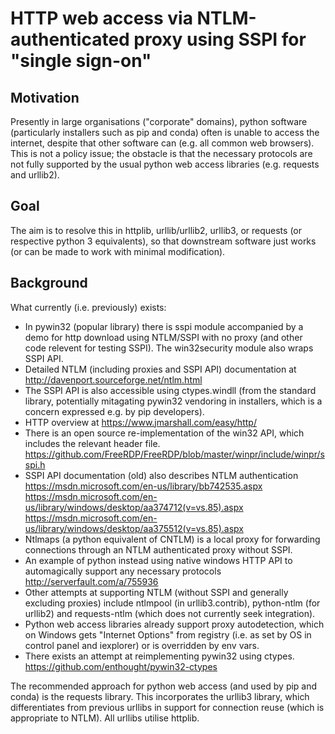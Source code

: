 
HTTP web access via NTLM-authenticated proxy using SSPI for "single sign-on"
============================================================================

Motivation
----------

Presently in large organisations ("corporate" domains), python software 
(particularly installers such as pip and conda) often is unable to access the 
internet, despite that other software can (e.g. all common web browsers).
This is not a policy issue; the obstacle is that the necessary protocols are
not fully supported by the usual python web access libraries (e.g. requests
and urllib2).

Goal
----

The aim is to resolve this in httplib, urllib/urllib2, urllib3, or requests
(or respective python 3 equivalents), so that downstream software just works
(or can be made to work with minimal modification).

Background
----------

What currently (i.e. previously) exists:
-   In pywin32 (popular library) there is sspi module accompanied by a demo
    for http download using NTLM/SSPI with no proxy (and other code relevent
    for testing SSPI). The win32security module also wraps SSPI API.
-   Detailed NTLM (including proxies and SSPI API) documentation at 
    http://davenport.sourceforge.net/ntlm.html
-   The SSPI API is also accessible using ctypes.windll (from the standard 
    library, potentially mitagating pywin32 vendoring in installers, which
    is a concern expressed e.g. by pip developers).
-   HTTP overview at https://www.jmarshall.com/easy/http/ 
-   There is an open source re-implementation of the win32 API, which includes
    the relevant header file.
    https://github.com/FreeRDP/FreeRDP/blob/master/winpr/include/winpr/sspi.h
-   SSPI API documentation (old) also describes NTLM authentication
    https://msdn.microsoft.com/en-us/library/bb742535.aspx
    https://msdn.microsoft.com/en-us/library/windows/desktop/aa374712(v=vs.85).aspx
    https://msdn.microsoft.com/en-us/library/windows/desktop/aa375512(v=vs.85).aspx
-   Ntlmaps (a python equivalent of CNTLM) is a local proxy for forwarding 
    connections through an NTLM authenticated proxy without SSPI.
-   An example of python instead using native windows HTTP API to automagically
    support any necessary protocols http://serverfault.com/a/755936
-   Other attempts at supporting NTLM (without SSPI and generally excluding
    proxies) include ntlmpool (in urllib3.contrib), python-ntlm (for urllib2)
    and requests-ntlm (which does not currently seek integration).
-   Python web access libraries already support proxy autodetection, which
    on Windows gets "Internet Options" from registry (i.e. as set by 
    OS in control panel and iexplorer) or is overridden by env vars.
-   There exists an attempt at reimplementing pywin32 using ctypes. 
    https://github.com/enthought/pywin32-ctypes

The recommended approach for python web access (and used by pip and conda) is
the requests library. This incorporates the urllib3 library, which 
differentiates from previous urllibs in support for connection reuse (which is
appropriate to NTLM). All urllibs utilise httplib.
